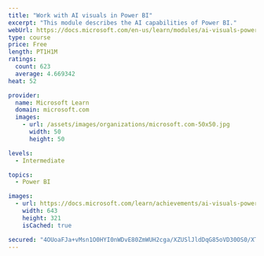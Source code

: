 ```yaml
---
title: "Work with AI visuals in Power BI"
excerpt: "This module describes the AI capabilities of Power BI."
webUrl: https://docs.microsoft.com/en-us/learn/modules/ai-visuals-power-bi/
type: course
price: Free
length: PT1H1M
ratings:
  count: 623
  average: 4.669342
heat: 52

provider:
  name: Microsoft Learn
  domain: microsoft.com
  images:
    - url: /assets/images/organizations/microsoft.com-50x50.jpg
      width: 50
      height: 50

levels:
  - Intermediate

topics:
  - Power BI

images:
  - url: https://docs.microsoft.com/learn/achievements/ai-visuals-power-bi-social.png
    width: 643
    height: 321
    isCached: true

secured: "4OUoaFJa+vMsn1O0HYI0nWDvE80ZmWUH2cga/XZUSlJldDqG85oVD30OS0/XTqHgx/iH/UulN+9wpsT0cjUq9PYhQyiTnWIythAe4hOi08uNsvhFrRl1EL8zsJ5a5VUaHX33Un2QsPEUaoJlfgNMIR96Ox6fu9vg8GjnmrB8PNuxK4nC1fex3sJHAgbc4f5FQRltwTXJ/n+Vc9w9flvtrDEIcSz+29Sj4wx28jaVjnMihW/qLsoTbYECEi9ss+TzXlPaup9NJqpVj1S8jOPKwtywGk0LTM+NLaW3rZhbAoZ21sHaC47jaoclijtvZt2rL1MZQvxZlygPNhrYcmOqDHANIY1tAR3TFBEM+KE5N7PP+8duh9k2zGQ3g63yCk5muEnegidUZTNOMLGyHp/zYCix+fKwWUWCrVhUZsrL4Pk=;+aOgfyFnW+FvXVNFHXrtEQ=="
---
```


